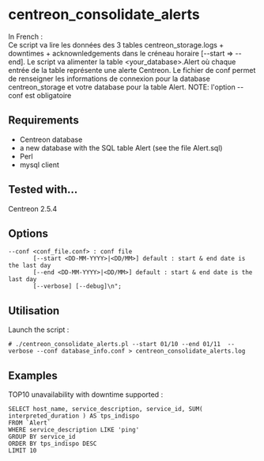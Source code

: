 # centreon_consolidate_alerts

In French : <br>
Ce script va lire les données des 3 tables centreon_storage.logs + downtimes + acknownledgements
dans le créneau horaire [--start => --end]. Le script va alimenter la table <your_database>.Alert
où chaque entrée de la table représente une alerte Centreon. Le fichier de conf permet de renseigner
les informations de connexion pour la database centreon_storage et votre database pour la table Alert.
NOTE: l'option --conf est obligatoire

## Requirements

  - Centreon database
  - a new database with the SQL table Alert (see the file Alert.sql)
  - Perl
  - mysql client

## Tested with...

Centreon 2.5.4

## Options
```erb
--conf <conf_file.conf> : conf file
       [--start <DD-MM-YYYY>|<DD/MM>] default : start & end date is the last day
       [--end <DD-MM-YYYY>|<DD/MM>] default : start & end date is the last day
       [--verbose] [--debug]\n";
```

## Utilisation 

Launch the script :
```erb
# ./centreon_consolidate_alerts.pl --start 01/10 --end 01/11  --verbose --conf database_info.conf > centreon_consolidate_alerts.log
```

## Examples 

TOP10 unavailability with downtime supported :
```erb
SELECT host_name, service_description, service_id, SUM( interpreted_duration ) AS tps_indispo
FROM `Alert` 
WHERE service_description LIKE 'ping'
GROUP BY service_id
ORDER BY tps_indispo DESC
LIMIT 10


```


